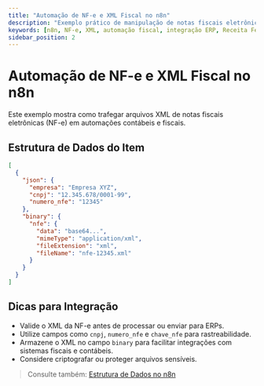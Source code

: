 ```yaml
---
title: "Automação de NF-e e XML Fiscal no n8n"
description: "Exemplo prático de manipulação de notas fiscais eletrônicas (NF-e) e arquivos XML em workflows n8n, com dicas para integração com ERPs e Receita Federal."
keywords: [n8n, NF-e, XML, automação fiscal, integração ERP, Receita Federal, workflow, documentos fiscais]
sidebar_position: 2
---
```


# Automação de NF-e e XML Fiscal no n8n

Este exemplo mostra como trafegar arquivos XML de notas fiscais eletrônicas (NF-e) em automações contábeis e fiscais.

## Estrutura de Dados do Item

```json
[
  {
    "json": {
      "empresa": "Empresa XYZ",
      "cnpj": "12.345.678/0001-99",
      "numero_nfe": "12345"
    },
    "binary": {
      "nfe": {
        "data": "base64...",
        "mimeType": "application/xml",
        "fileExtension": "xml",
        "fileName": "nfe-12345.xml"
      }
    }
  }
]
```

## Dicas para Integração
- Valide o XML da NF-e antes de processar ou enviar para ERPs.
- Utilize campos como `cnpj`, `numero_nfe` e `chave_nfe` para rastreabilidade.
- Armazene o XML no campo `binary` para facilitar integrações com sistemas fiscais e contábeis.
- Considere criptografar ou proteger arquivos sensíveis.

> Consulte também: [Estrutura de Dados no n8n](../estrutura-dados.md) 